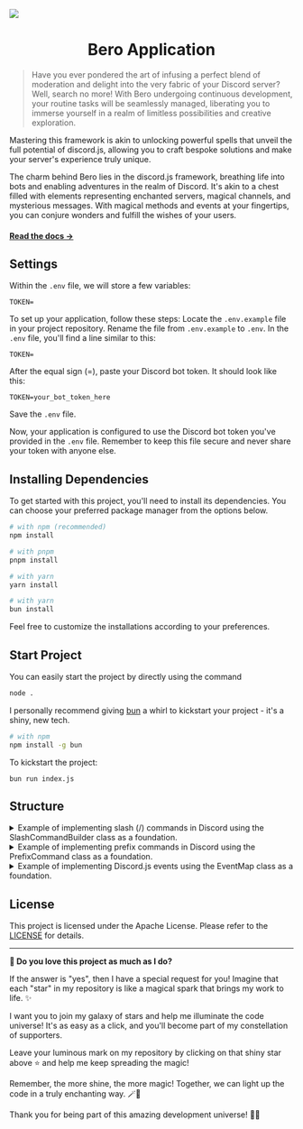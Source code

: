 ![](https://i.imgur.com/zQUYqTY.png)

<h1 align="center"> 
	Bero Application
</h1>

> Have you ever pondered the art of infusing a perfect blend of moderation and delight into the very fabric of your Discord server? Well, search no more! With Bero undergoing continuous development, your routine tasks will be seamlessly managed, liberating you to immerse yourself in a realm of limitless possibilities and creative exploration.

Mastering this framework is akin to unlocking powerful spells that unveil the full potential of discord.js, allowing you to craft bespoke solutions and make your server's experience truly unique. 

The charm behind Bero lies in the discord.js framework, breathing life into bots and enabling adventures in the realm of Discord. It's akin to a chest filled with elements representing enchanted servers, magical channels, and mysterious messages. With magical methods and events at your fingertips, you can conjure wonders and fulfill the wishes of your users.

#### [Read the docs →](https://discord.js.org/#/)

## Settings
Within the `.env` file, we will store a few variables:

```plaintext
TOKEN=
```
To set up your application, follow these steps: Locate the `.env.example` file in your project repository. Rename the file from `.env.example` to `.env`. In the `.env` file, you'll find a line similar to this:

```plaintext
TOKEN=
```
After the equal sign (=), paste your Discord bot token. It should look like this:
```plaintext
TOKEN=your_bot_token_here
```
Save the `.env` file.

Now, your application is configured to use the Discord bot token you've provided in the `.env` file. Remember to keep this file secure and never share your token with anyone else.

## Installing Dependencies

To get started with this project, you'll need to install its dependencies. You can choose your preferred package manager from the options below.

```bash
# with npm (recommended)
npm install

# with pnpm
pnpm install

# with yarn
yarn install

# with yarn
bun install
```
Feel free to customize the installations according to your preferences.

## Start Project

You can easily start the project by directly using the command
```bash
node .
```
I personally recommend giving [bun](https://github.com/oven-sh/bun) a whirl to kickstart your project - it's a shiny, new tech.
```bash
# with npm
npm install -g bun
```
To kickstart the project:
```plaintext
bun run index.js
```
## Structure
<details>
  <summary>Example of implementing slash (/) commands in Discord using the SlashCommandBuilder class as a foundation.</summary>
  
```js
import SlashCommands from '../../Structure/SlashCommands.js';
import { SlashCommandBuilder } from 'discord.js';

export default class extends SlashCommands {
  constructor(client) {
    super(client, {
      data: new SlashCommandBuilder()
        .setName('test')
        .setDescription('.')  
    });
  }

  run = (interaction) => {

  }
}
```
#### Example
```
/
|-- src
|   |-- SlashCommands
|       |-- Administrator
|           |-- SetCommand.js
```
</details>
<details>
  <summary>Example of implementing prefix commands in Discord using the PrefixCommand class as a foundation.</summary>

```js
import PrefixCommands from '../../Structure/PrefixCommands.js';

export default class extends PrefixCommands {
    constructor(client) {
        super(client, {
            name: 'test',
            aliases: ['testing']
        });
    }
    run = (message, args) => {

    }
}
```
#### Example
```
/
|-- src
|   |-- PrefixCommands
|       |-- Geral
|           |-- DefaultCommand.js
```
</details>
<details>
  <summary>Example of implementing Discord.js events using the EventMap class as a foundation.</summary>
  
```js
import EventMap from '../../Structure/EventMap.js';

export default class extends EventMap {
  constructor(client) {
    super(client, {
      name: 'ready' // event name
    });
  }
  run = () => {

  }
}
```
#### Example
```
/
|-- src
|   |-- Events
|       |-- Client
|           |-- ReadyEvent.js
```
</details>

## License

This project is licensed under the Apache License. Please refer to the  [LICENSE](LICENSE) for details.

---

**🌟 Do you love this project as much as I do?**

If the answer is "yes", then I have a special request for you! Imagine that each "star" in my repository is like a magical spark that brings my work to life. ✨

I want you to join my galaxy of stars and help me illuminate the code universe! It's as easy as a click, and you'll become part of my constellation of supporters.

Leave your luminous mark on my repository by clicking on that shiny star above ⭐️ and help me keep spreading the magic!

Remember, the more shine, the more magic! Together, we can light up the code in a truly enchanting way. 🪄💫

Thank you for being part of this amazing development universe! 🚀🌌
